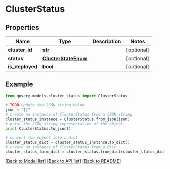 # ClusterStatus


## Properties

Name | Type | Description | Notes
------------ | ------------- | ------------- | -------------
**cluster_id** | **str** |  | [optional] 
**status** | [**ClusterStateEnum**](ClusterStateEnum.md) |  | [optional] 
**is_deployed** | **bool** |  | [optional] 

## Example

```python
from qovery.models.cluster_status import ClusterStatus

# TODO update the JSON string below
json = "{}"
# create an instance of ClusterStatus from a JSON string
cluster_status_instance = ClusterStatus.from_json(json)
# print the JSON string representation of the object
print ClusterStatus.to_json()

# convert the object into a dict
cluster_status_dict = cluster_status_instance.to_dict()
# create an instance of ClusterStatus from a dict
cluster_status_form_dict = cluster_status.from_dict(cluster_status_dict)
```
[[Back to Model list]](../README.md#documentation-for-models) [[Back to API list]](../README.md#documentation-for-api-endpoints) [[Back to README]](../README.md)


